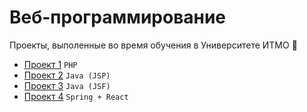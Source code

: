 # Веб-программирование
Проекты, выполенные во время обучения в Университете ИТМО :school_satchel:

- [Проект 1](/web-lab1) `PHP`
- [Проект 2](/web-lab2) `Java (JSP)`
- [Проект 3](/web-lab3) `Java (JSF)`
- [Проект 4](/web-lab4) `Spring + React`
